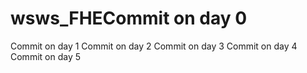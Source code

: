 # wsws_FHECommit on day 0
Commit on day 1
Commit on day 2
Commit on day 3
Commit on day 4
Commit on day 5
